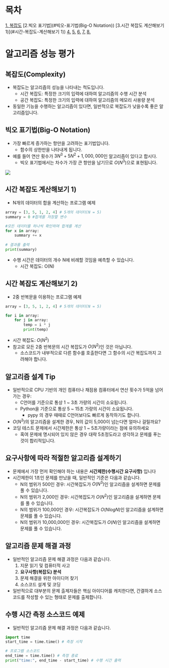 
# 목차
[1. 복잡도](#복잡도(Complexity))
[2.빅오 표기법](#빅오-표기법(Big-O Notation))
[3.시간 복잡도 계산해보기 1)](#시간-복잡도-계산해보기 1))
[4.](#복잡도(Complexity))
[5.](#복잡도(Complexity))
[6.](#복잡도(Complexity))
[7.](#복잡도(Complexity))
[8.](#복잡도(Complexity))





# 알고리즘 성능 평가

## 복잡도(Complexity)
- 복잡도는 알고리즘의 성능을 나타내는 척도입니다.
  - 시간 복잡도: 특정한 크기의 입력에 대하여 알고리즘의 수행 시간 분석
  - 공간 복잡도: 특정한 크기의 입력에 대하여 알고리즘의 메모리 사용량 분석
- 동일한 기능을 수행하는 알고리즘이 있다면, 일반적으로 복잡도가 낮을수록 좋은 알고리즘입니다.   

## 빅오 표기법(Big-O Notation)
- 가장 빠르게 증가하는 항만을 고려하는 표기법입니다.
  - 함수의 상한만을 나타내게 됩니다.
- 예를 들어 연산 횟수가 $3N^3 + 5N^2 + 1,000,000$인 알고리즘이 있다고 합시다.
  - 빅오 표기법에서는 차수가 가장 큰 항만을 남기므로 $O(N^3)$으로 표현됩니다.    
<img src ="https://joshuajangblog.files.wordpress.com/2016/09/1.jpg">

## 시간 복잡도 계산해보기 1)
- N개의 데이터의 합을 계산하는 프로그램 예제

```python
array = [3, 5, 1, 2, 4] # 5개의 데이터(N = 5)
summary = 0 #합계를 저장할 변수

#모든 데이터를 하나씩 확인하며 합계를 계산
for x in array:
    summary += x
    
# 결과를 출력
print(summary)
```
- 수행 시간은 데이터의 개수 N에 비례할 것임을 예측할 수 있습니다.
  - 시간 복잡도: O(N) 

## 시간 복잡도 계산해보기 2)
- 2중 반복문을 이용하는 프로그램 예제

```python
array = [3, 5, 1, 2, 4] # 5개의 데이터(N = 5)

for i in array:
    for j in array:
        temp = i * j
        print(temp)
```
- 시간 복잡도: $O(N^2)$
- 참고로 모든 2중 반복문의 시간 복잡도가 $O(N^2)$인 것은 아닙니다.
  - 소스코드가 내부적으로 다른 함수를 호출한다면 그 함수의 시간 복잡도까지 고려해야 합니다. 

## 알고리즘 설계 Tip
- 일반적으로 CPU 기반의 개인 컴퓨터나 채점용 컴퓨터에서 연산 횟수가 5억을 넘어가는 경우:
  - C언어를 기준으로 통상 1 ~ 3초 가량의 시간이 소요됩니다.
  - Python을 기준으로 통상 5 ~ 15초 가량의 시간이 소요됩니다.
    - pypy 의 경우 때때로 C언어보다도 빠르게 동작하기도 합니다.
- $O(N^3)$의 알고리즘을 설계한 경우, N의 값이 5,000이 넘는다면 얼마나 걸릴까요?
- 코딩 테스트 문제에서 시간제한은 통상 1 ~ 5초가량이라는 점에 유의하세요
  - 혹여 문제에 명시되어 있지 않은 경우 대략 5초정도라고 생각하고 문제를 푸는 것이 합리적입니다. 

## 요구사항에 따라 적절한 알고리즘 설계하기
- 문제에서 가장 먼저 확인해야 하는 내용은 **시간제한(수행시간 요구사항)** 입니다
- 시간제한이 1초인 문제를 만났을 때, 일반적인 기준은 다음과 같습니다.
  - N의 범위가 500인 경우: 시간복잡도가 $O(N^3)$인 알고리즘을 설계하면 문제를 풀 수 있습니다.
  - N의 범위가 2,000인 경우: 시간복잡도가 $O(N^2)$인 알고리즘을 설계하면 문제를 풀 수 있습니다.
  - N의 범위가 100,000인 경우: 시간복잡도가 $O(NlogN)$인 알고리즘을 설계하면 문제를 풀 수 있습니다.
  - N의 범위가 10,000,000인 경우: 시간복잡도가 $O(N)$인 알고리즘을 설계하면 문제를 풀 수 있습니다.
 
 ## 알고리즘 문제 해결 과정
- 일반적인 알고리즘 문제 해결 과정은 다음과 같습니다.
  1. 지문 읽기 및 컴퓨터적 사고
  2. **요구사항(복잡도) 분석**
  3. 문제 해결을 위한 아이디어 찾기
  4. 소스코드 설계 및 코딩
- 일반적으로 대부분의 문제 출제자들은 핵심 아이디어를 캐치한다면, 간결하게 소스코드를 작성할 수 있는 형태로 문제를 출제합니다.

## 수행 시간 측정 소스코드 예제
- 일반적인 알고리즘 문제 해결 과정은 다음과 같습니다.
```python
import time
start_time = time.time() # 측정 시작

# 프로그램 소스코드
end_time = time.time() # 측정 종료
print("time:", end_time - start_time) # 수행 시간 출력
```
